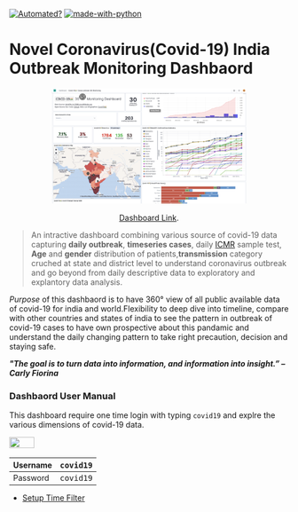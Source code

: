 [![Automated?](https://img.shields.io/badge/Maintained%3F-yes-green.svg)](https://GitHub.com/Naereen/StrapDown.js/graphs/commit-activity) [![made-with-python](https://img.shields.io/badge/Made%20with-Python-1f425f.svg)](https://www.python.org/)


# Novel Coronavirus(Covid-19) India Outbreak Monitoring Dashbaord

<p align="center">
<img src="canvas_main_page/main_page.png" width="70%">
</p>

<p align="center">
 <a href="https://5509b53e05954b91a5bd9d7680c0dbbe.southeastasia.azure.elastic-cloud.com:9243/app/kibana#/dashboard/01a1b410-764f-11ea-a501-87fe2225e141?_g=(refreshInterval%3A(pause%3A!t%2Cvalue%3A0)%2Ctime%3A(from%3Anow-30d%2Cto%3Anow))">Dashboard Link</a>.
 </p>

> An intractive dashboard combining various source of covid-19 data capturing **daily outbreak**, **timeseries cases**, daily [ICMR](https://icmr.nic.in/content/covid-19) sample test, **Age** and **gender** distribution of patients,**transmission** category cruched at state and district level to understand coronavirus outbreak and go beyond from daily descriptive data to exploratory and explantory data analysis.

*Purpose* of this dashbaord is to have 360° view of all public available data of covid-19 for india and world.Flexibility to deep dive into timeline, compare with other countries and states of india to see the pattern in outbreak of covid-19 cases to have own prospective about this pandamic and understand the daily changing pattern to take right precaution, decision and staying safe. 


***"The goal is to turn data into information, and information into insight.” – Carly Fiorina***

### Dashbaord User Manual
This dashboard require one time login with typing `covid19` and explre the various dimensions of covid-19 data.
<p align="left">
<img src="https://user-images.githubusercontent.com/209966/69501393-b89ffd00-0f04-11ea-8a56-0c799de658a1.png" width="30%", height="20%">
</p>

Username  | <kbd>covid19</kbd> 
----------| ------------------
Password  | <kbd>covid19</kbd>

* [Setup Time Filter](https://www.elastic.co/guide/en/kibana/current/set-time-filter.html)

